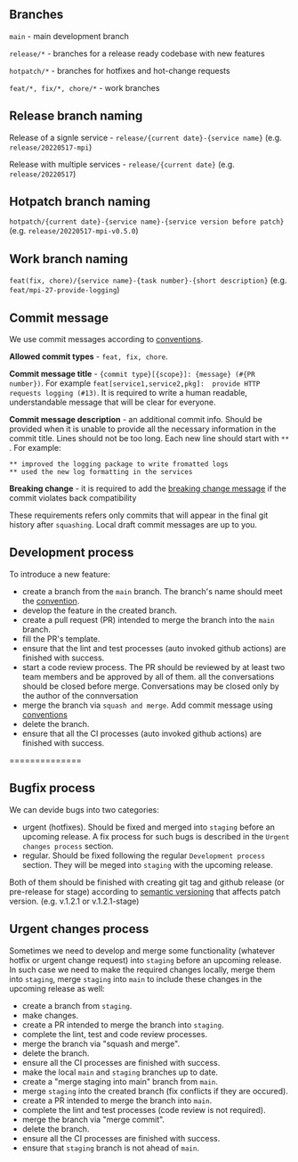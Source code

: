 
## Branches

`main` - main development branch

`release/*` - branches for a release ready codebase with new features

`hotpatch/*` - branches for hotfixes and hot-change requests

`feat/*, fix/*, chore/*` - work branches

## Release branch naming

Release of a signle service - `release/{current date}-{service name}` (e.g. `release/20220517-mpi`)

Release with multiple services - `release/{current date}` (e.g. `release/20220517`)

## Hotpatch branch naming

`hotpatch/{current date}-{service name}-{service version before patch}` (e.g. `release/20220517-mpi-v0.5.0`)

## Work branch naming

`feat(fix, chore)/{service name}-{task number}-{short description}` (e.g. `feat/mpi-27-provide-logging`)


## Commit message

We use commit messages according to [conventions](https://www.conventionalcommits.org/en/v1.0.0/).

__Allowed commit types__ -  `feat, fix, chore`.

__Commit message title__ - `{commit type}[{scope}]: {message} (#{PR number})`.
For example `feat[service1,service2,pkg]:  provide HTTP requests logging (#13)`.
It is required to write a human readable, understandable message that will be clear for everyone.

__Commit message description__ - an additional commit info. Should be provided when it is unable to provide
all the necessary information in the commit title. Lines should not be too long.
Each new line should start with `** `. For example:
```
** improved the logging package to write fromatted logs
** used the new log formatting in the services
```

__Breaking change__ - it is required to add the [breaking change message](https://www.conventionalcommits.org/en/v1.0.0/#commit-message-with-description-and-breaking-change-footer) if the commit violates back compatibility

These requirements refers only commits that will appear in the final git history after `squashing`.
Local draft commit messages are up to you.

## Development process

To introduce a new feature:

- create a branch from the `main` branch. The branch's name should meet the [convention](`#work-branch-naming`).
- develop the feature in the created branch.
- create a pull request (PR) intended to merge the branch into the `main` branch.
- fill the PR's template.
- ensure that the lint and test processes (auto invoked github actions) are finished with success.
- start a code review process. The PR should be reviewed by at least two team members and be approved by all of them.
  all the conversations should be closed before merge. Conversations may be closed only by the author of the connversation
- merge the branch via `squash and merge`. Add commit message using [conventions](https://github.com/rbi-ri/poc.bp.api/blob/main/branching.md#commit-message)
- delete the branch.
- ensure that all the CI processes (auto invoked github actions) are finished with success.






==============

## Bugfix process

We can devide bugs into two categories:
- urgent (hotfixes). Should be fixed and merged into `staging` before an upcoming release.
  A fix process for such bugs is described in the `Urgent changes process` section.
- regular. Should be fixed following the regular `Development process` section.
  They will be meged into `staging` with the upcoming release.

Both of them should be finished with creating git tag and github release (or pre-release for stage) according to [semantic versioning](https://semver.org/) that affects patch version. (e.g. v.1.2.1 or v.1.2.1-stage)


## Urgent changes process

Sometimes we need to develop and merge some functionality (whatever hotfix or urgent change request)
into `staging` before an upcoming release. In such case we need to make the required changes locally,
merge them into `staging`, merge `staging` into `main` to include these changes in the upcoming release as well:

- create a branch from `staging`.
- make changes.
- create a PR intended to merge the branch into `staging`.
- complete the lint, test and code review processes.
- merge the branch via "squash and merge".
- delete the branch.
- ensure all the CI processes are finished with success.
- make the local `main` and `staging` branches up to date.
- create a "merge staging into main" branch from `main`.
- merge `staging` into the created branch (fix conflicts if they are occured).
- create a PR intended to merge the branch into `main`.
- complete the lint and test processes (code review is not required).
- merge the branch via "merge commit".
- delete the branch.
- ensure all the CI processes are finished with success.
- ensure that `staging` branch is not ahead of `main`.